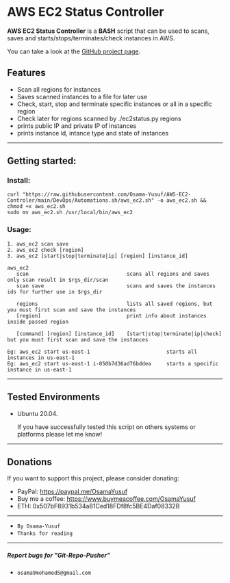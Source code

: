 # AWS EC2 Status Controller
**AWS EC2 Status Controller** is a **BASH** script that can be used to scans, saves and starts/stops/terminates/check instances in AWS.

You can take a look at the [GitHub project page](https://github.com/Osama-Yusuf/AWS-EC2-Status-Controller).

## Features

* Scan all regions for instances
* Saves scanned instances to a file for later use
* Check, start, stop and terminate specific instances or all in a specific region 
* Check later for regions scanned by ./ec2status.py regions
* prints public IP and private IP of instances
* prints instance id, intance type and state of instances

---

## Getting started:

### Install:
```
curl "https://raw.githubusercontent.com/Osama-Yusuf/AWS-EC2-Controler/main/DevOps/Automations.sh/aws_ec2.sh" -o aws_ec2.sh && chmod +x aws_ec2.sh
sudo mv aws_ec2.sh /usr/local/bin/aws_ec2
```

### Usage:
```
1. aws_ec2 scan save
2. aws_ec2 check [region]
3. aws_ec2 [start|stop|terminate|ip] [region] [instance_id]

aws_ec2
   scan                                scans all regions and saves only scan result in $rgs_dir/scan
   scan save                           scans and saves the instances ids for further use in $rgs_dir
   
   regions                             lists all saved regions, but you must first scan and save the instances
   [region]                            print info about instances inside passed region
   
   [command] [region] [instance_id]    [start|stop|terminate|ip|check] but you must first scan and save the instances

Eg: aws_ec2 start us-east-1                         starts all instances in us-east-1
Eg: aws_ec2 start us-east-1 i-050b7d36ad76bddea     starts a specific instance in us-east-1
```

---

## Tested Environments

* Ubuntu 20.04.

   If you have successfully tested this script on others systems or platforms please let me know!

---

## Donations

 If you want to support this project, please consider donating:
 * PayPal: https://paypal.me/OsamaYusuf
 * Buy me a coffee: https://www.buymeacoffee.com/OsamaYusuf
 * ETH: 0x507bF8931b534a81Ced18FDf8fc5BE4Daf08332B

---

* `By Osama-Yusuf`
* `Thanks for reading`

-------
##### Report bugs for "Git-Repo-Pusher"
* `osama9mohamed5@gmail.com`
